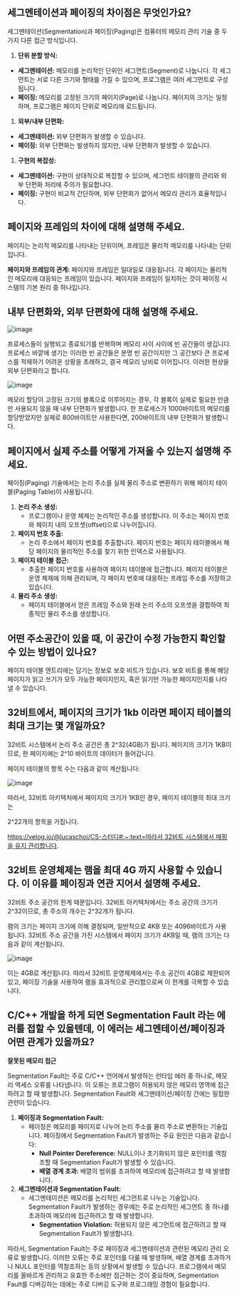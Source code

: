 ## **세그멘테이션과 페이징의 차이점은 무엇인가요?**

세그멘테이션(Segmentation)과 페이징(Paging)은 컴퓨터의 메모리 관리 기술 중 두 가지 다른 접근 방식입니다.

1. **단위 분할 방식:**
- **세그멘테이션:** 메모리를 논리적인 단위인 세그먼트(Segment)로 나눕니다. 각 세그먼트는 서로 다른 크기와 형태를 가질 수 있으며, 프로그램은 여러 세그먼트로 구성됩니다.
- **페이징:** 메모리를 고정된 크기의 페이지(Page)로 나눕니다. 페이지의 크기는 일정하며, 프로그램은 페이지 단위로 메모리에 로드됩니다.
1. **외부/내부 단편화:**
- **세그멘테이션:** 외부 단편화가 발생할 수 있습니다.
- **페이징:** 외부 단편화는 발생하지 않지만, 내부 단편화가 발생할 수 있습니다.
1. **구현의 복잡성:**
- **세그멘테이션:** 구현이 상대적으로 복잡할 수 있으며, 세그먼트 테이블의 관리와 외부 단편화 처리에 주의가 필요합니다.
- **페이징:** 구현이 비교적 간단하며, 외부 단편화가 없어서 메모리 관리가 효율적입니다.

## 페이지와 프레임의 차이에 대해 설명해 주세요.

페이지는 논리적 메모리를 나타내는 단위이며, 프레임은 물리적 메모리를 나타내는 단위입니다.

**페이지와 프레임의 관계:** 페이지와 프레임은 일대일로 대응됩니다. 각 페이지는 물리적인 메모리에 대응되는 프레임이 있습니다. 페이지와 프레임이 일치하는 것이 페이징 시스템의 기본 원리 중 하나입니다.

## 내부 단편화와, 외부 단편화에 대해 설명해 주세요.
![image](https://github.com/sungjun0629/blog-study/assets/113486696/ba9c2e13-97e7-4113-85ed-9eed4769f3a9)

프로세스들이 실행되고 종료되기를 반복하며 메모리 사이 사이에 빈 공간들이 생깁니다. 프로세스 바깥에 생기는 이러한 빈 공간들은 분명 빈 공간이지만 그 공간보다 큰 프로세스를 적재하기 어려운 상황을 초래하고, 결국 메모리 낭비로 이어집니다. 이러한 현상을 외부 단편화라고 합니다. 

![image](https://github.com/sungjun0629/blog-study/assets/113486696/294e2e51-20c3-497c-8e35-1c8e42576941)

메모리 할당이 고정된 크기의 블록으로 이루어지는 경우, 각 블록이 실제로 필요한 만큼만 사용되지 않을 때 내부 단편화가 발생합니다. 한 프로세스가 1000바이트의 메모리를 할당받았지만 실제로 800바이트만 사용한다면, 200바이트의 내부 단편화가 발생합니다.

## 페이지에서 실제 주소를 어떻게 가져올 수 있는지 설명해 주세요.

페이징(Paging) 기술에서는 논리 주소를 실제 물리 주소로 변환하기 위해 페이지 테이블(Paging Table)이 사용됩니다.

1. **논리 주소 생성:**
    - 프로그램이나 운영 체제는 논리적인 주소를 생성합니다. 이 주소는 페이지 번호와 페이지 내의 오프셋(offset)으로 나누어집니다.
2. **페이지 번호 추출:**
    - 논리 주소에서 페이지 번호를 추출합니다. 페이지 번호는 페이지 테이블에서 해당 페이지의 물리적인 주소를 찾기 위한 인덱스로 사용됩니다.
3. **페이지 테이블 접근:**
    - 추출한 페이지 번호를 사용하여 페이지 테이블에 접근합니다. 페이지 테이블은 운영 체제에 의해 관리되며, 각 페이지 번호에 대응하는 프레임 주소를 저장하고 있습니다.
4. **물리 주소 생성:**
    - 페이지 테이블에서 얻은 프레임 주소와 원래 논리 주소의 오프셋을 결합하여 최종적인 물리 주소를 생성합니다.

## 어떤 주소공간이 있을 때, 이 공간이 수정 가능한지 확인할 수 있는 방법이 있나요?

페이지 테이블 엔트리에는 담기는 정보로 보호 비트가 있습니다. 보호 비트를 통해 해당 페이지가 읽고 쓰기가 모두 가능한 페이지인지, 혹은 읽기만 가능한 페이지인지를 나타낼 수 있습니다. 

## 32비트에서, 페이지의 크기가 1kb 이라면 페이지 테이블의 최대 크기는 몇 개일까요?

32비트 시스템에서 논리 주소 공간은 총 2^32(4GB)가 됩니다. 페이지의 크기가 1KB이므로, 한 페이지에는 2^10 바이트의 데이터가 들어갑니다.

페이지 테이블의 항목 수는 다음과 같이 계산됩니다:

![image](https://github.com/sungjun0629/blog-study/assets/113486696/f6ca2f62-b633-4d1c-80f1-ad5afefe9a28)

따라서, 32비트 아키텍처에서 페이지의 크기가 1KB인 경우, 페이지 테이블의 최대 크기는

2^22개의 항목을 가집니다. 

[https://velog.io/@lucaschoi/CS-스터디#:~:text=따라서 32비트 시스템에서,매핑을 유지 관리합니다](https://velog.io/@lucaschoi/CS-%EC%8A%A4%ED%84%B0%EB%94%94#:~:text=%EB%94%B0%EB%9D%BC%EC%84%9C%2032%EB%B9%84%ED%8A%B8%20%EC%8B%9C%EC%8A%A4%ED%85%9C%EC%97%90%EC%84%9C,%EB%A7%A4%ED%95%91%EC%9D%84%20%EC%9C%A0%EC%A7%80%20%EA%B4%80%EB%A6%AC%ED%95%A9%EB%8B%88%EB%8B%A4).

## 32비트 운영체제는 램을 최대 4G 까지 사용할 수 있습니다. 이 이유를 페이징과 연관 지어서 설명해 주세요.

32비트 주소 공간의 한계 때문입니다. 32비트 아키텍처에서는 주소 공간의 크기가 2^32이므로, 총 주소의 개수는 2^32개가 됩니다.

램의 크기는 페이지 크기에 의해 결정되며, 일반적으로 4KB 또는 4096바이트가 사용됩니다. 32비트 주소 공간을 가진 시스템에서 페이지 크기가 4KB일 때, 램의 크기는 다음과 같이 계산됩니다.

![image](https://github.com/sungjun0629/blog-study/assets/113486696/c93000fb-6068-4524-b78e-c78fcac19992)


이는 4GB로 계산됩니다. 따라서 32비트 운영체제에서는 주소 공간이 4GB로 제한되어 있고, 페이징 기술을 사용하여 램을 효과적으로 관리함으로써 이 한계를 극복할 수 있습니다.

## C/C++ 개발을 하게 되면 Segmentation Fault 라는 에러를 접할 수 있을텐데, 이 에러는 세그멘테이션/페이징과 어떤 관계가 있을까요?

**잘못된 메모리 접근**

Segmentation Fault는 주로 C/C++ 언어에서 발생하는 런타임 에러 중 하나로, 메모리 액세스 오류를 나타냅니다. 이 오류는 프로그램이 허용되지 않은 메모리 영역에 접근하려고 할 때 발생합니다. Segmentation Fault와 세그멘테이션/페이징 간에는 밀접한 관련이 있습니다.

1. **페이징과 Segmentation Fault:**
    - 페이징은 메모리를 페이지로 나누어 논리 주소를 물리 주소로 변환하는 기술입니다. 페이징에서 Segmentation Fault가 발생하는 주요 원인은 다음과 같습니다:
        - **Null Pointer Dereference:** NULL이나 초기화되지 않은 포인터를 역참조할 때 Segmentation Fault가 발생할 수 있습니다.
        - **배열 경계 초과:** 배열의 범위를 초과하여 메모리에 접근하려고 할 때 발생합니다.
2. **세그멘테이션과 Segmentation Fault:**
    - 세그멘테이션은 메모리를 논리적인 세그먼트로 나누는 기술입니다. Segmentation Fault가 발생하는 경우에는 주로 논리적인 세그먼트 중 하나를 초과하여 메모리에 접근하려고 할 때 발생합니다.
        - **Segmentation Violation:** 허용되지 않은 세그먼트에 접근하려고 할 때 Segmentation Fault가 발생합니다.

따라서, Segmentation Fault는 주로 페이징과 세그멘테이션과 관련된 메모리 관리 오류로 발생합니다. 이러한 오류는 주로 포인터를 다룰 때 발생하며, 배열 경계를 초과하거나 NULL 포인터를 역참조하는 등의 상황에서 발생할 수 있습니다. 프로그램에서 메모리를 올바르게 관리하고 유효한 주소에만 접근하는 것이 중요하며, Segmentation Fault를 디버깅하는 데에는 주로 디버깅 도구와 프로그래밍 경험이 필요합니다.

